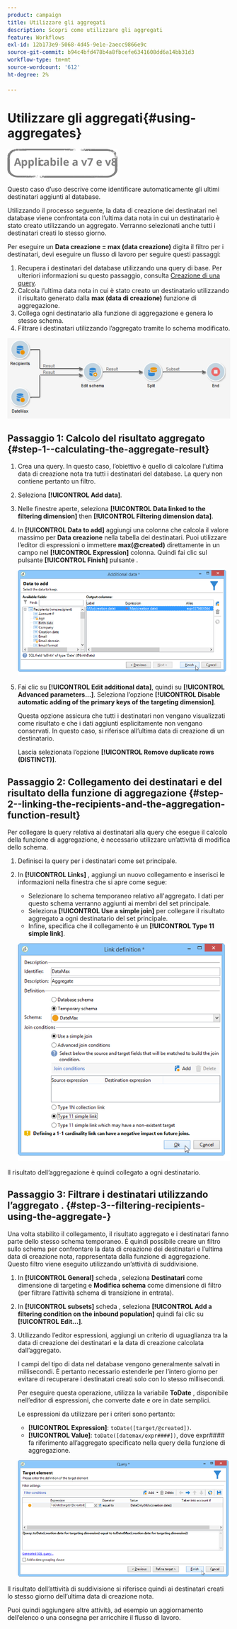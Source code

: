 ```yaml
---
product: campaign
title: Utilizzare gli aggregati
description: Scopri come utilizzare gli aggregati
feature: Workflows
exl-id: 12b173e9-5068-4d45-9e1e-2aecc9866e9c
source-git-commit: b94c4bfd478b4a8fbcefe6341608dd6a14bb31d3
workflow-type: tm+mt
source-wordcount: '612'
ht-degree: 2%

---
```


# Utilizzare gli aggregati{#using-aggregates}

![](../../assets/common.svg)

Questo caso d’uso descrive come identificare automaticamente gli ultimi destinatari aggiunti al database.

Utilizzando il processo seguente, la data di creazione dei destinatari nel database viene confrontata con l’ultima data nota in cui un destinatario è stato creato utilizzando un aggregato. Verranno selezionati anche tutti i destinatari creati lo stesso giorno.

Per eseguire un **Data creazione = max (data creazione)** digita il filtro per i destinatari, devi eseguire un flusso di lavoro per seguire questi passaggi:

1. Recupera i destinatari del database utilizzando una query di base. Per ulteriori informazioni su questo passaggio, consulta [Creazione di una query](query.md#creating-a-query).
1. Calcola l’ultima data nota in cui è stato creato un destinatario utilizzando il risultato generato dalla **max (data di creazione)** funzione di aggregazione.
1. Collega ogni destinatario alla funzione di aggregazione e genera lo stesso schema.
1. Filtrare i destinatari utilizzando l’aggregato tramite lo schema modificato.

![](assets/datamanagement_usecase_1.png)

## Passaggio 1: Calcolo del risultato aggregato {#step-1--calculating-the-aggregate-result}

1. Crea una query. In questo caso, l’obiettivo è quello di calcolare l’ultima data di creazione nota tra tutti i destinatari del database. La query non contiene pertanto un filtro.
1. Seleziona **[!UICONTROL Add data]**.
1. Nelle finestre aperte, seleziona **[!UICONTROL Data linked to the filtering dimension]** then **[!UICONTROL Filtering dimension data]**.
1. In **[!UICONTROL Data to add]** aggiungi una colonna che calcola il valore massimo per **Data creazione** nella tabella dei destinatari. Puoi utilizzare l’editor di espressioni o immettere **max(@created)** direttamente in un campo nel **[!UICONTROL Expression]** colonna. Quindi fai clic sul pulsante **[!UICONTROL Finish]** pulsante .

   ![](assets/datamanagement_usecase_2.png)

1. Fai clic su **[!UICONTROL Edit additional data]**, quindi su **[!UICONTROL Advanced parameters...]**. Seleziona l’opzione **[!UICONTROL Disable automatic adding of the primary keys of the targeting dimension]**.

   Questa opzione assicura che tutti i destinatari non vengano visualizzati come risultato e che i dati aggiunti esplicitamente non vengano conservati. In questo caso, si riferisce all’ultima data di creazione di un destinatario.

   Lascia selezionata l’opzione **[!UICONTROL Remove duplicate rows (DISTINCT)]**.

## Passaggio 2: Collegamento dei destinatari e del risultato della funzione di aggregazione {#step-2--linking-the-recipients-and-the-aggregation-function-result}

Per collegare la query relativa ai destinatari alla query che esegue il calcolo della funzione di aggregazione, è necessario utilizzare un’attività di modifica dello schema.

1. Definisci la query per i destinatari come set principale.
1. In **[!UICONTROL Links]** , aggiungi un nuovo collegamento e inserisci le informazioni nella finestra che si apre come segue:

   * Selezionare lo schema temporaneo relativo all&#39;aggregato. I dati per questo schema verranno aggiunti ai membri del set principale.
   * Seleziona **[!UICONTROL Use a simple join]** per collegare il risultato aggregato a ogni destinatario del set principale.
   * Infine, specifica che il collegamento è un **[!UICONTROL Type 11 simple link]**.

   ![](assets/datamanagement_usecase_3.png)

Il risultato dell’aggregazione è quindi collegato a ogni destinatario.

## Passaggio 3: Filtrare i destinatari utilizzando l’aggregato . {#step-3--filtering-recipients-using-the-aggregate-}

Una volta stabilito il collegamento, il risultato aggregato e i destinatari fanno parte dello stesso schema temporaneo. È quindi possibile creare un filtro sullo schema per confrontare la data di creazione dei destinatari e l’ultima data di creazione nota, rappresentata dalla funzione di aggregazione. Questo filtro viene eseguito utilizzando un’attività di suddivisione.

1. In **[!UICONTROL General]** scheda , seleziona **Destinatari** come dimensione di targeting e **Modifica schema** come dimensione di filtro (per filtrare l’attività schema di transizione in entrata).
1. In **[!UICONTROL subsets]** scheda , seleziona **[!UICONTROL Add a filtering condition on the inbound population]** quindi fai clic su **[!UICONTROL Edit...]**.
1. Utilizzando l’editor espressioni, aggiungi un criterio di uguaglianza tra la data di creazione dei destinatari e la data di creazione calcolata dall’aggregato.

   I campi del tipo di data nel database vengono generalmente salvati in millisecondi. È pertanto necessario estenderle per l’intero giorno per evitare di recuperare i destinatari creati solo con lo stesso millisecondi.

   Per eseguire questa operazione, utilizza la variabile **ToDate** , disponibile nell’editor di espressioni, che converte date e ore in date semplici.

   Le espressioni da utilizzare per i criteri sono pertanto:

   * **[!UICONTROL Expression]**: `toDate([target/@created])`.
   * **[!UICONTROL Value]**: `toDate([datemax/expr####])`, dove expr#### fa riferimento all’aggregato specificato nella query della funzione di aggregazione.

   ![](assets/datamanagement_usecase_4.png)

Il risultato dell’attività di suddivisione si riferisce quindi ai destinatari creati lo stesso giorno dell’ultima data di creazione nota.

Puoi quindi aggiungere altre attività, ad esempio un aggiornamento dell’elenco o una consegna per arricchire il flusso di lavoro.
